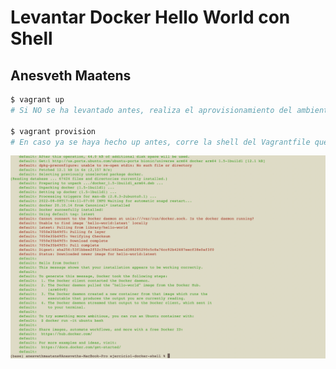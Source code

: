 # Levantar Docker Hello World con Shell
## Anesveth Maatens

```sh
$ vagrant up
# Si NO se ha levantado antes, realiza el aprovisionamiento del ambiente, instala los paquetes, hace pull a la imagen de Docker de hello-world con shell y finalmente la ejecuta con shell

$ vagrant provision
# En caso ya se haya hecho up antes, corre la shell del Vagrantfile que ejecuta la imagen de Docker de hello-world
```
![Alt text](ejercicio1-docker-shell/imagen_ejercicio1_shell.png?raw=true "Screenshot de que funciona")